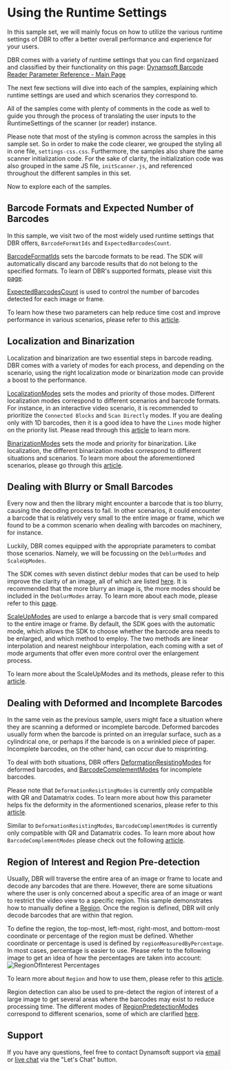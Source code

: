 # Using the Runtime Settings

In this sample set, we will mainly focus on how to utilize the various runtime settings of DBR to offer a better overall performance and experience for your users.

DBR comes with a variety of runtime settings that you can find organizaed and classified by their functionality on this page: [Dynamsoft Barcode Reader Parameter Reference - Main Page](https://www.dynamsoft.com/barcode-reader/parameters/reference/?ver=latest)

The next few sections will dive into each of the samples, explaining which runtime settings are used and which scenarios they correspond to.

All of the samples come with plenty of comments in the code as well to guide you through the process of translating the user inputs to the RuntimeSettings of the scanner (or reader) instance.

Please note that most of the styling is common across the samples in this sample set. So in order to make the code clearer, we grouped the styling all in one file, `settings-css.css`. Furthermore, the samples also share the same scanner initialization code. For the sake of clarity, the initialization code was also grouped in the same JS file, `initScanner.js`, and referenced throughout the different samples in this set.

Now to explore each of the samples.

## Barcode Formats and Expected Number of Barcodes

In this sample, we visit two of the most widely used runtime settings that DBR offers, `BarcodeFormatIds` and `ExpectedBarcodesCount`.

[BarcodeFormatIds](https://www.dynamsoft.com/barcode-reader/programming/javascript/api-reference/interface/RuntimeSettings.html?ver=latest#barcodeformatids) sets the barcode formats to be read. The SDK will automatically discard any barcode results that do not belong to the specified formats. To learn of DBR's supported formats, please visit this [page](https://www.dynamsoft.com/barcode-reader/features/#Supported-Barcode-Types).

[ExpectedBarcodesCount](https://www.dynamsoft.com/barcode-reader/programming/javascript/api-reference/interface/RuntimeSettings.html?ver=latest#expectedbarcodescount) is used to control the number of barcodes detected for each image or frame.

To learn how these two parameters can help reduce time cost and improve performance in various scenarios, please refer to this [article](https://www.dynamsoft.com/barcode-reader/parameters/scenario-settings/barcode-format-and-expected-barcode-counts.html).

## Localization and Binarization

Localization and binarization are two essential steps in barcode reading. DBR comes with a variety of modes for each process, and depending on the scenario, using the right localization mode or binarization mode can provide a boost to the performance.

[LocalizationModes](https://www.dynamsoft.com/barcode-reader/programming/javascript/api-reference/interface/RuntimeSettings.html?ver=latest#localizationmodes) sets the modes and priority of those modes. Different localization modes correspond to different scenarios and barcode formats. For instance, in an interactive video scenario, it is recommended to prioritize the `Connected Blocks` and `Scan Directly` modes. If you are dealing only with 1D barcodes, then it is a good idea to have the `Lines` mode higher on the priority list. Please read through this [article](https://www.dynamsoft.com/barcode-reader/parameters/scenario-settings/how-to-set-localization-modes.html) to learn more.

[BinarizationModes](https://www.dynamsoft.com/barcode-reader/programming/javascript/api-reference/interface/RuntimeSettings.html?ver=latest#binarizationModes) sets the mode and priority for binarization. Like localization, the different binarization modes correspond to different situations and scenarios. To learn more about the aforementioned scenarios, please go through this [article](https://www.dynamsoft.com/barcode-reader/parameters/scenario-settings/how-to-set-binarization-modes.html).

## Dealing with Blurry or Small Barcodes

Every now and then the library might encounter a barcode that is too blurry, causing the decoding process to fail. In other scenarios, it could encounter a barcode that is relatively very small to the entire image or frame, which we found to be a common scenario when dealing with barcodes on machinery, for instance.

Luckily, DBR comes equipped with the appropriate parameters to combat those scenarios. Namely, we will be focussing on the `DeblurModes` and `ScaleUpModes`.

The SDK comes with seven distinct deblur modes that can be used to help improve the clarity of an image, all of which are listed [here](https://www.dynamsoft.com/barcode-reader/programming/javascript/api-reference/interface/RuntimeSettings.html?ver=latest#deblurmodes). It is recommended that the more blurry an image is, the more modes should be included in the `DeblurModes` array. To learn more about each mode, please refer to this [page](https://www.dynamsoft.com/barcode-reader/parameters/enum/parameter-mode-enums.html?ver=latest#deblurmode).

[ScaleUpModes](https://www.dynamsoft.com/barcode-reader/programming/javascript/api-reference/interface/RuntimeSettings.html?ver=latest#scaleupmodes) are used to enlarge a barcode that is very small compared to the entire image or frame. By default, the SDK goes with the automatic mode, which allows the SDK to choose whether the barcode area needs to be enlarged, and which method to employ. The two methods are linear interpolation and nearest neighbour interpolation, each coming with a set of mode arguments that offer even more control over the enlargement process.

To learn more about the ScaleUpModes and its methods, please refer to this [article](https://www.dynamsoft.com/barcode-reader/parameters/scenario-settings/how-to-set-scaleup-modes.html?ver=latest).

## Dealing with Deformed and Incomplete Barcodes

In the same vein as the previous sample, users might face a situation where they are scanning a deformed or incomplete barcode. Deformed barcodes usually form when the barcode is printed on an irregular surface, such as a cylindrical one, or perhaps if the barcode is on a wrinkled piece of paper. Incomplete barcodes, on the other hand, can occur due to misprinting.

To deal with both situations, DBR offers [DeformationResistingModes](https://www.dynamsoft.com/barcode-reader/programming/javascript/api-reference/interface/FurtherModes.html?ver=latest#deformationresistingmodes) for deformed barcodes, and [BarcodeComplementModes](https://www.dynamsoft.com/barcode-reader/programming/javascript/api-reference/interface/FurtherModes.html?ver=latest#barcodecomplementmodes) for incomplete barcodes.

Please note that `DeformationResistingModes` is currently only compatible with QR and Datamatrix codes. To learn more about how this parameter helps fix the deformity in the aformentioned scenarios, please refer to this [article](https://www.dynamsoft.com/barcode-reader/parameters/scenario-settings/resist-deformation.html?ver=latest).

Similar to `DeformationResistingModes`, `BarcodeComplementModes` is currently only compatible with QR and Datamatrix codes. To learn more about how `BarcodeComplementModes` please check out the following [article](https://www.dynamsoft.com/barcode-reader/parameters/scenario-settings/how-to-set-barcode-complememt-modes.html?ver=latest).

## Region of Interest and Region Pre-detection

Usually, DBR will traverse the entire area of an image or frame to locate and decode any barcodes that are there. However, there are some situations where the user is only concerned about a specific area of an image or want to restrict the video view to a specific region. This sample demonstrates how to manually define a [Region](https://www.dynamsoft.com/barcode-reader/programming/javascript/api-reference/interface/Region.html?ver=latest). Once the region is defined, DBR will only decode barcodes that are within that region.

To define the region, the top-most, left-most, right-most, and bottom-most coordinate or percentage of the region must be defined. Whether coordinate or percentage is used is defined by `regionMeasuredByPercentage`. In most cases, percentage is easier to use. Please refer to the following image to get an idea of how the percentages are taken into account:
![RegionOfInterest Percentages](https://tst.dynamsoft.com/public/samples/dbr/JS/assets/regionOfInterest.png)

To learn more about `Region` and how to use them, please refer to this [article](https://www.dynamsoft.com/barcode-reader/parameters/scenario-settings/manually-define-region-of-interest.html?ver=latest).

Region detection can also be used to pre-detect the region of interest of a large image to get several areas where the barcodes may exist to reduce processing time. The different modes of [RegionPredetectionModes](https://www.dynamsoft.com/barcode-reader/programming/javascript/api-reference/interface/FurtherModes.html?ver=latest#regionpredetectionmodes) correspond to different scenarios, some of which are clarified [here](https://www.dynamsoft.com/barcode-reader/parameters/scenario-settings/how-to-use-region-predetection.html).

## Support

If you have any questions, feel free to contact Dynamsoft support via [email](mailto:support@dynamsoft.com) or [live chat](https://www.dynamsoft.com/barcode-reader/overview/) via the "Let's Chat" button.
